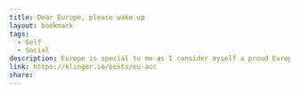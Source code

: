 ```yaml
---
title: Dear Europe, please wake up
layout: bookmark
tags:
  - Self
  - Social
description: Europe is special to me as I consider myself a proud European, but damn we need to talk. Europe please wake up.
link: https://klinger.io/posts/eu-acc
share:
---
```


